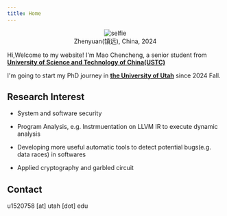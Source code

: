 ```yaml
---
title: Home
---
```


<div style="text-align: center;">
    <img src="/photo/zhenyuan.jpg" style="max-width: 60%; min-width: 40px;" alt="selfie"/>
    <figcaption>Zhenyuan(镇远), China, 2024</figcaption>
</div>


Hi,Welcome to my website! I'm Mao Chencheng, a senior student from [**University of Science and Technology of China(USTC)**](https://en.ustc.edu.cn)

I'm going to start my PhD journey in [**the University of Utah**](https://www.utah.edu/) since 2024 Fall.

## Research Interest

- System and software security

- Program Analysis, e.g. Instrmuentation on LLVM IR to execute dynamic analysis

- Developing more useful automatic tools to detect potential bugs(e.g. data races) in softwares
- Applied cryptography and garbled circuit

## Contact

u1520758 [at] utah [dot] edu 

<script type="text/javascript" id="clustrmaps" src="//clustrmaps.com/map_v2.js?d=EK8zeQ8yj86a59VcmQwD7ihDcwQE-oH7Eln47ei79WU&cl=ffffff&w=a"></script>